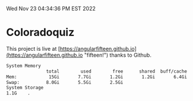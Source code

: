 Wed Nov 23 04:34:36 PM EST 2022

# Coloradoquiz


This project is live at [https://angularfifteen.github.io](https://angularfifteen.github.io "fifteen!") thanks to Github.

```bash
System Memory
               total        used        free      shared  buff/cache   available
Mem:            15Gi       7.7Gi       1.2Gi       1.2Gi       6.4Gi       6.1Gi
Swap:          8.0Gi       5.5Gi       2.5Gi
System Storage
1.1G	.

